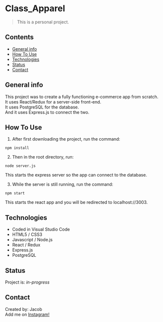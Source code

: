 # Class_Apparel
> This is a personal project.

## Contents
* [General info](#general-info)
* [How To Use](#how-to-use)
* [Technologies](#technologies)
* [Status](#status)
* [Contact](#contact)

## General info
This project was to create a fully functioning e-commerce app from scratch. <br/>
It uses React/Redux for a server-side front-end. <br/>
It uses PostgreSQL for the database. <br/>
And it uses Express.js to connect the two.

## How To Use
1. After first downloading the project, run the command:
```
npm install
```
2. Then in the root directory, run:
```
node server.js
```
This starts the express server so the app can connect to the database. <br/>

3. While the server is still running, run the command:
```
npm start
```
This starts the react app and you will be redirected to localhost://3003.

## Technologies
* Coded in Visual Studio Code
* HTML5 / CSS3 
* Javascript / Node.js
* React / Redux
* Express.js
* PostgreSQL

## Status
Project is: _in-progress_

## Contact
Created by: Jacob  <br/>
Add me on [Instagram!](https://www.instagram.com/jacobtinston_04/)  <br/>